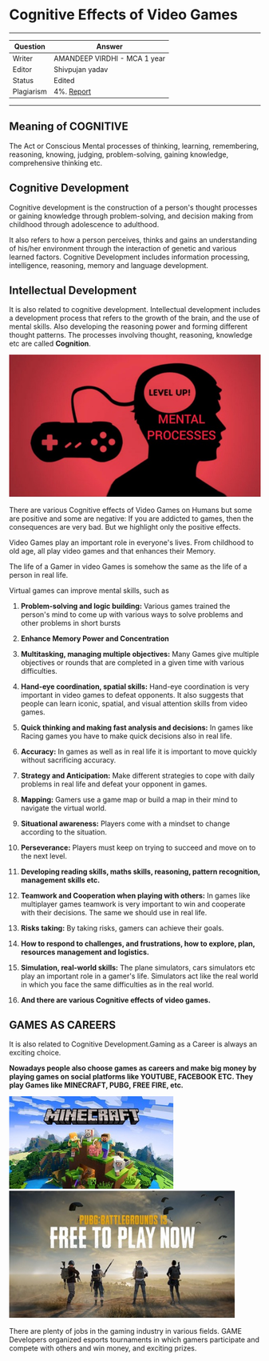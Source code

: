 # Cognitive Effects of Video Games

---

| Question   | Answer |
| ---------- | ------ |
| Writer     | AMANDEEP VIRDHI - MCA 1 year|
| Editor     | Shivpujan yadav|
| Status     | Edited |
| Plagiarism | 4%. [Report](https://github.com/shivpujan12/Srijan-2022/blob/main/articles/plagReports/)|

---

## Meaning of COGNITIVE

The Act or Conscious Mental processes of thinking, learning, remembering, reasoning, knowing, judging, problem-solving, gaining knowledge, comprehensive thinking etc.

## Cognitive Development

Cognitive development is the construction of a person's thought processes or gaining knowledge through problem-solving, and decision making from childhood through adolescence to adulthood.

It also refers to how a person perceives, thinks and gains an understanding of his/her environment through the interaction of genetic and various learned factors.
Cognitive Development includes information processing, intelligence, reasoning, memory and language development.

## Intellectual Development

It is also related to cognitive development.
Intellectual development includes a development process that refers to the growth of the brain, and the use of mental skills.
Also developing the reasoning power and forming different thought patterns.
The processes involving thought, reasoning, knowledge etc are called **Cognition**.

![cognitive Effects image1](https://github.com/shivpujan12/Srijan-2022/blob/main/imgs/cognitive%20effects%20image1.jpg)

There are various Cognitive effects of Video Games on Humans but some are positive and some are negative:
If you are addicted to games, then the consequences are very bad. But we highlight only the positive effects.

Video Games play an important role in everyone's lives. From childhood to old age, all play video games and that enhances their Memory.

The life of a Gamer in video Games is somehow the same as the life of a person in real life.

Virtual games can improve mental skills, such as

1. **Problem-solving and logic building:** Various games trained the person's mind to come up with various ways to solve problems and other problems in short bursts

2. **Enhance Memory Power and Concentration**

3. **Multitasking, managing multiple objectives:** Many Games give multiple objectives or rounds that are completed in a given time with various difficulties.

4. **Hand-eye coordination, spatial skills:** Hand-eye coordination is very important in video games to defeat opponents. It also suggests that people can learn iconic, spatial, and visual attention skills from video games.

5. **Quick thinking and making fast analysis and decisions:** In games like Racing games you have to make quick decisions also in real life.

6. **Accuracy:** In games as well as in real life it is important to move quickly without sacrificing accuracy.

7. **Strategy and Anticipation:** Make different strategies to cope with daily problems in real life and defeat your opponent in games.

8. **Mapping:** Gamers use a game map or build a map in their mind to navigate the virtual world.

9. **Situational awareness:** Players come with a mindset to change according to the situation.

10. **Perseverance:** Players must keep on trying to succeed and move on to the next level.

11. **Developing reading skills, maths skills, reasoning, pattern recognition, management skills etc.**

12. **Teamwork and Cooperation when playing with others:** In games like multiplayer games teamwork is very important to win and cooperate with their decisions. The same we should use in real life.

13. **Risks taking:** By taking risks, gamers can achieve their goals.

14. **How to respond to challenges, and frustrations, how to explore, plan, resources management and logistics.**

15. **Simulation, real-world skills:** The plane simulators, cars simulators etc play an important role in a gamer's life. Simulators act like the real world in which you face the same difficulties as in the real world.

16. **And there are various Cognitive effects of video games.**

## GAMES AS CAREERS

It is also related to Cognitive Development.Gaming as a Career is always an exciting choice.

**Nowadays people also choose games as careers and make big money by playing games on social platforms like YOUTUBE, FACEBOOK ETC.
They play Games like MINECRAFT, PUBG, FREE FIRE, etc.**

![imag2](https://github.com/shivpujan12/Srijan-2022/blob/main/imgs/cognitive_effects_2.jpg)
![imag3](https://github.com/shivpujan12/Srijan-2022/blob/main/imgs/congnitive_effects_3.jpg)

There are plenty of jobs in the gaming industry in various fields.
GAME Developers organized esports tournaments in which gamers participate and compete with others and win money, and exciting prizes.
